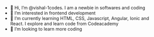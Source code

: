 - 👋 Hi, I’m @vishal-1codes. I am a newbie in softwares and coding
- 👀 I’m interested in frontend development
- 🌱 I’m currently learning HTML, CSS, Javascript, Angular, Ionic and React. I explore and learn code from Codeacademy
- 💞️ I’m looking to learn more coding 


